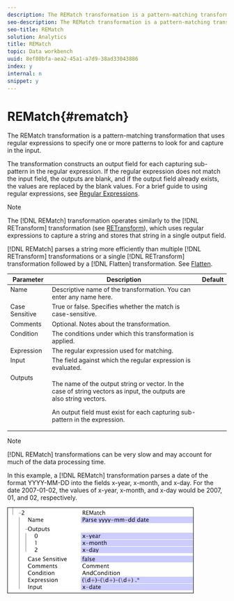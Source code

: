 ```yaml
---
description: The REMatch transformation is a pattern-matching transformation that uses regular expressions to specify one or more patterns to look for and capture in the input.
seo-description: The REMatch transformation is a pattern-matching transformation that uses regular expressions to specify one or more patterns to look for and capture in the input.
seo-title: REMatch
solution: Analytics
title: REMatch
topic: Data workbench
uuid: 8ef80bfa-aea2-45a1-a7d9-38ad33043886
index: y
internal: n
snippet: y
---
```


# REMatch{#rematch}

The REMatch transformation is a pattern-matching transformation that uses regular expressions to specify one or more patterns to look for and capture in the input.

 The transformation constructs an output field for each capturing sub-pattern in the regular expression. If the regular expression does not match the input field, the outputs are blank, and if the output field already exists, the values are replaced by the blank values. For a brief guide to using regular expressions, see [Regular Expressions](../../../../../home/c-dataset-const-proc/c-reg-exp.md#concept-070077baa419475094ef0469e92c5b9c).

>[!NOTE]
>
>The [!DNL REMatch] transformation operates similarly to the [!DNL RETransform] transformation (see [RETransform](../../../../../home/c-dataset-const-proc/c-data-trans/c-transf-types/c-standard-transf/c-retransform.md#concept-23f80aa0bc204565b337e5c4931f6a74)), which uses regular expressions to capture a string and stores that string in a single output field.

[!DNL REMatch] parses a string more efficiently than multiple [!DNL RETransform] transformations or a single [!DNL RETransform] transformation followed by a [!DNL Flatten] transformation. See [Flatten](../../../../../home/c-dataset-const-proc/c-data-trans/c-transf-types/c-standard-transf/c-flatten.md#concept-7acd351a6d2444bd960ca412ae3333ce).

<table id="table_7077578512B249E986BC79AE770CBD9A"> 
 <thead> 
  <tr valign="top"> 
   <th colname="col1" class="entry"> Parameter </th> 
   <th colname="col2" class="entry"> Description </th> 
   <th colname="col3" class="entry"> Default </th> 
  </tr> 
 </thead>
 <tbody> 
  <tr valign="top"> 
   <td colname="col1"> Name </td> 
   <td colname="col2"> Descriptive name of the transformation. You can enter any name here. </td> 
   <td colname="col3"></td> 
  </tr> 
  <tr valign="top"> 
   <td colname="col1"> Case Sensitive </td> 
   <td colname="col2"> True or false. Specifies whether the match is case-sensitive. </td> 
   <td colname="col3"></td> 
  </tr> 
  <tr valign="top"> 
   <td colname="col1"> Comments </td> 
   <td colname="col2"> Optional. Notes about the transformation. </td> 
   <td colname="col3"></td> 
  </tr> 
  <tr valign="top"> 
   <td colname="col1"> Condition </td> 
   <td colname="col2"> The conditions under which this transformation is applied. </td> 
   <td colname="col3"></td> 
  </tr> 
  <tr valign="top"> 
   <td colname="col1"> Expression </td> 
   <td colname="col2"> The regular expression used for matching. </td> 
   <td colname="col3"></td> 
  </tr> 
  <tr valign="top"> 
   <td colname="col1"> Input </td> 
   <td colname="col2"> The field against which the regular expression is evaluated. </td> 
   <td colname="col3"></td> 
  </tr> 
  <tr valign="top"> 
   <td colname="col1"> Outputs </td> 
   <td colname="col2"> <p>The name of the output string or vector. In the case of string vectors as input, the outputs are also string vectors. </p> <p> An output field must exist for each capturing sub-pattern in the expression. </p> </td> 
   <td colname="col3"></td> 
  </tr> 
 </tbody> 
</table>

>[!NOTE]
>
>[!DNL REMatch] transformations can be very slow and may account for much of the data processing time.

In this example, a [!DNL REMatch] transformation parses a date of the format YYYY-MM-DD into the fields x-year, x-month, and x-day. For the date 2007-01-02, the values of x-year, x-month, and x-day would be 2007, 01, and 02, respectively.

![](assets/cfg_TransformationType_REMatch.png)

